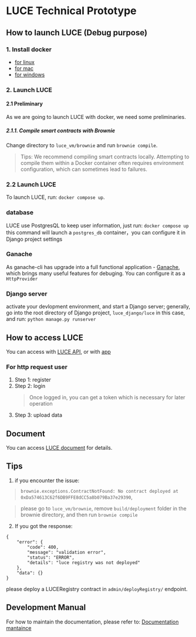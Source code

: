 # LUCE Technical Prototype

## How to launch LUCE (Debug purpose)

### 1. Install docker

- [for linux](https://docs.docker.com/desktop/install/linux-install/)
- [for mac](https://docs.docker.com/desktop/install/mac-install/)
- [for windows](https://docs.docker.com/desktop/install/windows-install/)

### 2. Launch LUCE

#### 2.1 Preliminary

As we are going to launch LUCE with docker, we need some preliminaries.

##### 2.1.1. Compile smart contracts with Brownie

Change directory to `luce_vm/brownie` and run `brownie compile`.

> Tips: We recommend compiling smart contracts locally. Attempting to compile them within a Docker container often requires environment configuration, which can sometimes lead to failures.

### 2.2 Launch LUCE

To launch LUCE, run: `docker compose up`.

### database

LUCE use PostgresQL to keep user information, just run:
`docker compose up`
this command will launch a `postgres_db` container，you can configure it in Django project settings

### Ganache

As ganache-cli has upgrade into a full functional application - [Ganache](https://trufflesuite.com/ganache/), which brings many useful features for debuging. You can configure it as a `HttpProvider`

### Django server

activate your devlopment environment, and start a Django server; generally, go into the root directory of Django project, `luce_django/luce` in this case, and run:
`python manage.py runserver`

## How to access LUCE

You can access with [LUCE API](https://documenter.getpostman.com/view/18666298/2s93sZ7aDm), or with [app](https://github.com/klifish/DecentralizedHealthcare)

### For http request user

1. Step 1: register
2. Step 2: login
   > Once logged in, you can get a token which is necessary for later operation
3. Step 3: upload data

## Document
You can access [LUCE document](https://maastrichtu-ids.github.io/DecentralizedHealthcareBackend/) for details.

## Tips

1. if you encounter the issue:

> `brownie.exceptions.ContractNotFound: No contract deployed at 0xDa574613C62f6DB9FFE8dCC5a8b079Ba37e29390`,

> please go to `luce_vm/brownie`, remove `build/deployment` folder in the brownie directory, and then run `brownie compile`

2. If you got the response:

```
{
    "error": {
        "code": 400,
        "message": "validation error",
        "status": "ERROR",
        "details": "luce registry was not deployed"
    },
    "data": {}
}
```

please deploy a LUCERegistry contract in `admin/deployRegistry/` endpoint.

## Development Manual
For how to maintain the documentation, please refer to: [Documentation mantaince](./docs/README.MD)
